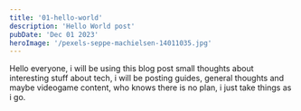 ```yaml
---
title: '01-hello-world'
description: 'Hello World post'
pubDate: 'Dec 01 2023'
heroImage: '/pexels-seppe-machielsen-14011035.jpg'
---
```


Hello everyone, i will be using this blog post small thoughts about interesting stuff about tech, i will be posting guides, general thoughts and maybe videogame content, who knows there is no plan, i just take things as i go.

